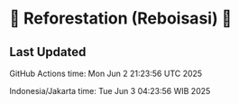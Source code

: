 
# 🌳 Reforestation (Reboisasi) 🌲

## Last Updated

GitHub Actions time: Mon Jun  2 21:23:56 UTC 2025

Indonesia/Jakarta time: Tue Jun  3 04:23:56 WIB 2025
